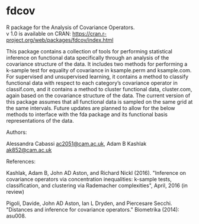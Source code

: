 # fdcov

R package for the Analysis of Covariance Operators.  
v 1.0 is available on CRAN:  https://cran.r-project.org/web/packages/fdcov/index.html

This package contains a collection of tools for performing statistical inference on functional data
specifically through an analysis of the covariance structure of the data. It includes two methods
for performing a k-sample test for equality of covariance in ksample.perm and ksample.com. For
supervised and unsupervised learning, it contains a method to classify functional data with respect to
each category’s covariance operator in classif.com, and it contains a method to cluster functional
data, cluster.com, again based on the covariance structure of the data.
The current version of this package assumes that all functional data is sampled on the same grid at
the same intervals. Future updates are planned to allow for the below methods to interface with the
fda package and its functional basis representations of the data.

Authors: 

Alessandra Cabassi <ac2051@cam.ac.uk>, Adam B Kashlak <ak852@cam.ac.uk>

References:

Kashlak, Adam B, John AD Aston, and Richard Nickl (2016). "Inference on covariance operators
via concentration inequalities: k-sample tests, classification, and clustering via Rademacher
complexities", April, 2016 (in review)

Pigoli, Davide, John AD Aston, Ian L Dryden, and Piercesare Secchi. "Distances and inference for
covariance operators." Biometrika (2014): asu008.
